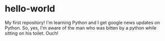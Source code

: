 # hello-world
My first repository!
I'm learning Python and I get google news updates on Python. So, yes, I'm aware of the man who was bitten by a python while sitting on his toilet. Ouch!
